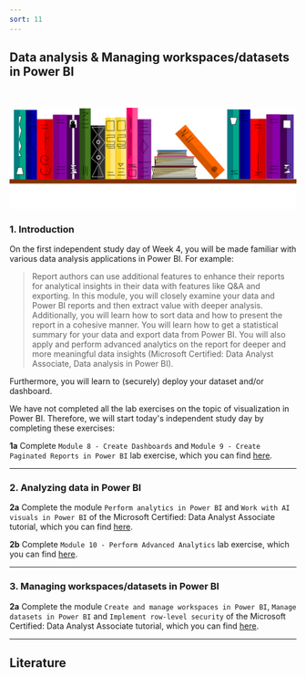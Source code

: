 ```yaml
---
sort: 11
---
```


## __Data analysis & Managing workspaces/datasets in Power BI__
\
\
<img src="./images/books_banner.png" alt="Books banner" width="600"/>

### 1. Introduction

On the first independent study day of Week 4, you will be made familiar with various data analysis applications in Power BI. For example:

> Report authors can use additional features to enhance their reports for analytical insights in their data with features like Q&A and exporting. In this module, you will closely examine your data and Power BI reports and then extract value with deeper analysis. Additionally, you will learn how to sort data and how to present the report in a cohesive manner. You will learn how to get a statistical summary for your data and export data from Power BI. You will also apply and perform advanced analytics on the report for deeper and more meaningful data insights (Microsoft Certified: Data Analyst Associate, Data analysis in Power BI).

Furthermore, you will learn to (securely) deploy your dataset and/or dashboard.

We have not completed all the lab exercises on the topic of visualization in Power BI. Therefore, we will start today's independent study day by completing these exercises:

__1a__ Complete ```Module 8 - Create Dashboards``` and ```Module 9 - Create Paginated Reports in Power BI``` lab exercise, which you can find [here](https://microsoftlearning.github.io/DA-100-Analyzing-Data-with-Power-BI/).

***

### 2. Analyzing data in Power BI

__2a__ Complete the module ```Perform analytics in Power BI``` and ```Work with AI visuals in Power BI``` of the Microsoft Certified: Data Analyst Associate tutorial, which you can find [here](https://docs.microsoft.com/en-us/learn/paths/perform-analytics-power-bi/).

__2b__ Complete ```Module 10 - Perform Advanced Analytics``` lab exercise, which you can find [here](https://microsoftlearning.github.io/DA-100-Analyzing-Data-with-Power-BI/).

***

### 3. Managing workspaces/datasets in Power BI

__2a__ Complete the module ```Create and manage workspaces in Power BI```, ```Manage datasets in Power BI``` and ```Implement row-level security``` of the Microsoft Certified: Data Analyst Associate tutorial, which you can find [here](https://docs.microsoft.com/en-us/learn/paths/manage-workspaces-datasets-power-bi/).

***

## __Literature__
